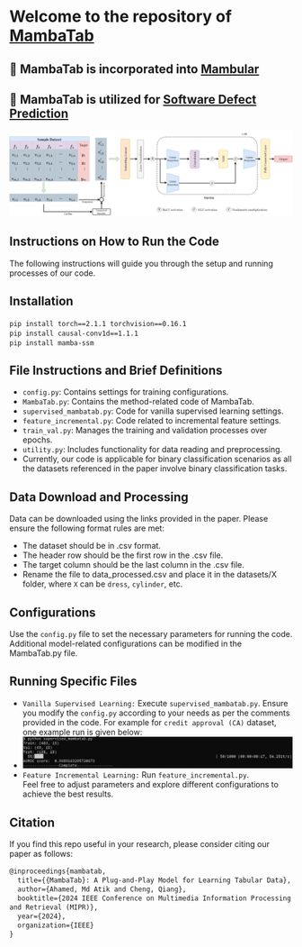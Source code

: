 # Welcome to the repository of [MambaTab](https://arxiv.org/abs/2401.08867)

## :triangular_flag_on_post: MambaTab is incorporated into [**Mambular**](https://github.com/OpenTabular/DeepTabular) 
## :triangular_flag_on_post: MambaTab is utilized for [**Software Defect Prediction**](https://ieeexplore.ieee.org/abstract/document/10936889) 

![Alt text](./pics/mambatab.png)
## Instructions on How to Run the Code
The following instructions will guide you through the setup and running processes of our code.
## Installation
`pip install torch==2.1.1 torchvision==0.16.1`<br>
`pip install causal-conv1d==1.1.1`<br>
`pip install mamba-ssm`<br>
## File Instructions and Brief Definitions
- `config.py`: Contains settings for training configurations.
- `MambaTab.py`: Contains the method-related code of MambaTab.
- `supervised_mambatab.py`: Code for vanilla supervised learning settings.
- `feature_incremental.py`: Code related to incremental feature settings.
- `train_val.py`: Manages the training and validation processes over epochs.
- `utility.py`: Includes functionality for data reading and preprocessing.
- Currently, our code is applicable for binary classification scenarios as all the datasets referenced in the paper involve binary classification tasks.
## Data Download and Processing
Data can be downloaded using the links provided in the paper. Please ensure the following format rules are met:

- The dataset should be in .csv format.
- The header row should be the first row in the .csv file.
- The target column should be the last column in the .csv file.
- Rename the file to data_processed.csv and place it in the datasets/X folder, where `X` can be `dress`, `cylinder`, etc.

## Configurations
Use the `config.py` file to set the necessary parameters for running the code. Additional model-related configurations can be modified in the MambaTab.py file.

## Running Specific Files
- `Vanilla Supervised Learning:` Execute `supervised_mambatab.py`. Ensure you modify the `config.py` according to your needs as per the comments provided in the code. For example for `credit approval (CA)` dataset, one example run is given below:
- ![Alt text](./pics/example_run.png)
- `Feature Incremental Learning:` Run `feature_incremental.py`.<br>
Feel free to adjust parameters and explore different configurations to achieve the best results.
## Citation

If you find this repo useful in your research, please consider citing our paper as follows:

```
@inproceedings{mambatab,
  title={{MambaTab}: A Plug-and-Play Model for Learning Tabular Data},
  author={Ahamed, Md Atik and Cheng, Qiang},
  booktitle={2024 IEEE Conference on Multimedia Information Processing and Retrieval (MIPR)},
  year={2024},
  organization={IEEE}
}
```
